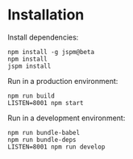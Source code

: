 
# Installation

Install dependencies:

    npm install -g jspm@beta
    npm install
    jspm install

Run in a production environment:

    npm run build
    LISTEN=8001 npm start

Run in a development environment:

    npm run bundle-babel
    npm run bundle-deps
    LISTEN=8001 npm run develop
